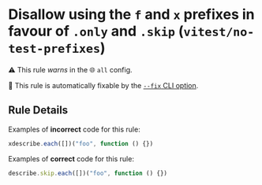 # Disallow using the `f` and `x` prefixes in favour of `.only` and `.skip` (`vitest/no-test-prefixes`)

⚠️ This rule _warns_ in the 🌐 `all` config.

🔧 This rule is automatically fixable by the [`--fix` CLI option](https://eslint.org/docs/latest/user-guide/command-line-interface#--fix).

<!-- end auto-generated rule header -->

## Rule Details

Examples of **incorrect** code for this rule:

```js
xdescribe.each([])("foo", function () {})
```

Examples of **correct** code for this rule:

```js
describe.skip.each([])("foo", function () {})
```
